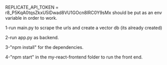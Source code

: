 REPLICATE_API_TOKEN = r8_P5KqA0tqsZkxU5lDwad8VU1GOcn8IRC0Y9sMx
should be put as an env variable in order to work.

1-run main.py to scrape the urls and create a vector db (its already created)

2-run app.py as backend.

3-"npm install" for the dependencies.

4-"npm start" in the my-react-frontend folder to run the front end.
